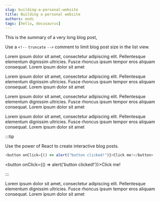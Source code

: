 ```yaml
---
slug: building-a-personal-website
title: Building a personal website
authors: endi
tags: [hello, docusaurus]
---
```


This is the summary of a very long blog post,

Use a `<!--` `truncate` `-->` comment to limit blog post size in the list view.

<!--truncate-->

Lorem ipsum dolor sit amet, consectetur adipiscing elit. Pellentesque elementum dignissim ultricies. Fusce rhoncus ipsum tempor eros aliquam consequat. Lorem ipsum dolor sit amet

Lorem ipsum dolor sit amet, consectetur adipiscing elit. Pellentesque elementum dignissim ultricies. Fusce rhoncus ipsum tempor eros aliquam consequat. Lorem ipsum dolor sit amet

Lorem ipsum dolor sit amet, consectetur adipiscing elit. Pellentesque elementum dignissim ultricies. Fusce rhoncus ipsum tempor eros aliquam consequat. Lorem ipsum dolor sit amet

Lorem ipsum dolor sit amet, consectetur adipiscing elit. Pellentesque elementum dignissim ultricies. Fusce rhoncus ipsum tempor eros aliquam consequat. Lorem ipsum dolor sit amet

:::tip

Use the power of React to create interactive blog posts.

```js
<button onClick={() => alert("button clicked!")}>Click me!</button>
```

<button onClick={() => alert('button clicked!')}>Click me!</button>

:::

Lorem ipsum dolor sit amet, consectetur adipiscing elit. Pellentesque elementum dignissim ultricies. Fusce rhoncus ipsum tempor eros aliquam consequat. Lorem ipsum dolor sit amet
